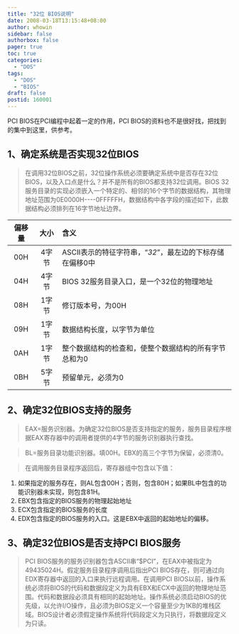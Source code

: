 ```yaml
---
title: "32位 BIOS说明"
date: 2008-03-18T13:15:48+08:00
author: whowin
sidebar: false
authorbox: false
pager: true
toc: true
categories:
  - "DOS"
tags:
  - "DOS"
  - "BIOS"
draft: false
postid: 160001
---
```


PCI BIOS在PCI编程中起着一定的作用，PCI BIOS的资料也不是很好找，把找到的集中到这里，供参考。
<!--more--> 

## 1、确定系统是否实现32位BIOS

> 在调用32位BIOS之前，32位操作系统必须要确定系统中是否存在32位BIOS，以及入口点是什么？并不是所有的BIOS都支持32位调用。BIOS 32服务目录的实现必须嵌入一个特定的、相邻的16个字节的数据结构，其物理地址范围为0E0000H----0FFFFFH，数据结构中各字段的描述如下，此数据结构必须排列在16字节地址边界。

  |偏移量|大小|含义|
  |:----:|:--:|:---|
  |00H|4字节| ASCII表示的特征字符串，“_32_”，最左边的下标存储在偏移0中|
  |04H|4字节| BIOS 32服务目录入口，是一个32位的物理地址|
  |08H|1字节| 修订版本号，为00H|
  |09H|1字节| 数据结构长度，以字节为单位|
  |0AH|1字节| 整个数据结构的检查和，使整个数据结构的所有字节总和为0|
  |0BH|5字节| 预留单元，必须为0|

## 2、确定32位BIOS支持的服务

> EAX=服务识别器。为确定32位BIOS是否支持指定的服务，服务目录程序根据EAX寄存器中的调用者提供的4字节的服务识别器执行查找。

> BL=服务目录功能识别器。填00H。EBX的高三个字节为保留，必须清0。

> 在调用服务目录程序返回后，寄存器组中包含以下值：

  1. 如果指定的服务存在，则AL包含00H；否则，包含80H；如果BL中包含的功能识别器未实现，则包含81H。
  2. EBX包含指定的BIOS服务的物理起始地址
  3. ECX包含指定的BIOS服务的长度
  4. EDX包含指定的BIOS服务的入口。这是EBX中返回的起始地址的偏移。

## 3、确定32位BIOS是否支持PCI BIOS服务

> PCI BIOS服务的服务识别器包含ASCII串“$PCI”，在EAX中被指定为49435024H。假定服务目录程序调用后指出PCI BIOS存在，则可通过向EDX寄存器中返回的入口来执行远程调用。在调用PCI BIOS以前，操作系统必须将BIOS的代码和数据段定义为具有EBX和ECX中返回的物理地址范围。代码和数据段必须具有相同的起始地址。操作系统必须启动BIOS的优先级，以允许I/O操作，且必须为BIOS定义一个容量至少为1KB的堆栈区域。BIOS设计者必须假定操作系统将代码段定义为只执行，将数据段定义为只读。